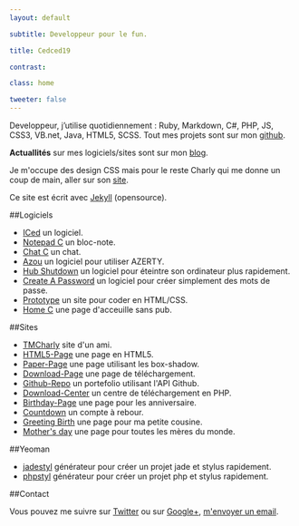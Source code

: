 ```yaml
---
layout: default

subtitle: Developpeur pour le fun.

title: Cedced19

contrast:

class: home

tweeter: false
---
```


Developpeur, j’utilise quotidiennement : Ruby, Markdown, C#, PHP, JS, CSS3, VB.net, Java, HTML5, SCSS.
Tout mes projets sont sur mon [github](//github.com/cedced19/).

**Actuallités** sur mes logiciels/sites sont sur mon [blog](blog). 

Je m'occupe des design CSS mais pour le reste Charly qui me donne un coup de main, aller sur son [site](//tmcharly.github.io/).

Ce site est écrit avec [Jekyll](http://jekyllrb.com/) (opensource). 

##Logiciels

* [ICed](//cedced19.github.io/soft/iced/) un logiciel.
* [Notepad C](//cedced19.github.io/soft/notepad/) un bloc-note.
* [Chat C](//cedced19.github.io/soft/chat/) un chat.
* [Azou](//cedced19.github.io/soft/azou/) un logiciel pour utiliser AZERTY.
* [Hub Shutdown](//cedced19.github.io/soft/hubshutdown/) un logiciel pour éteintre son ordinateur plus rapidement.  
* [Create A Password](//cedced19.github.io/soft/createapassword/) un logiciel pour créer simplement des mots de passe.
* [Prototype](//cedced19.github.io/soft/proto/) un site pour coder en HTML/CSS.
* [Home C](//cedced19.github.io/soft/home/) une page d'acceuille sans pub.


##Sites

* [TMCharly](//tmcharly.github.io/) site d'un ami.
* [HTML5-Page](//cedced19.github.io/demo/html5-page/) une page en HTML5.
* [Paper-Page](//cedced19.github.io/demo/paper-page/) une page utilisant les box-shadow.
* [Download-Page](//cedced19.github.io/demo/download-page/) une page de téléchargement.
* [Github-Repo](//cedced19.github.io/demo/github-repo/) un portefolio utilisant l'API Github.
* [Download-Center](//github.com/cedced19/Download-Center/) un centre de téléchargement en PHP.
* [Birthday-Page](//cedced19.github.io/demo/birthday-page/) une page pour les anniversaire.
* [Countdown](//cedced19.github.io/demo/countdown-page/) un compte à rebour.
* [Greeting Birth](//cedced19.github.io/demo/greeting-birth/) une page pour ma petite cousine.
* [Mother's day](//cedced19.github.io/demo/mothers-day/) une page pour toutes les mères du monde.

##Yeoman

* [jadestyl](//github.com/cedced19/generator-jadestyl) générateur pour créer un projet jade et stylus rapidement.
* [phpstyl](//github.com/cedced19/generator-phpstyl) générateur pour créer un projet php et stylus rapidement.


##Contact

Vous pouvez me suivre sur [Twitter](//twitter.com/cedced19) ou sur [Google+](//plus.google.com/u/0/b/104855167193751168501/104855167193751168501/posts), [m'envoyer un email](mailto:cedced19@gmail.com?subject=Hello.net&body=Hello).

